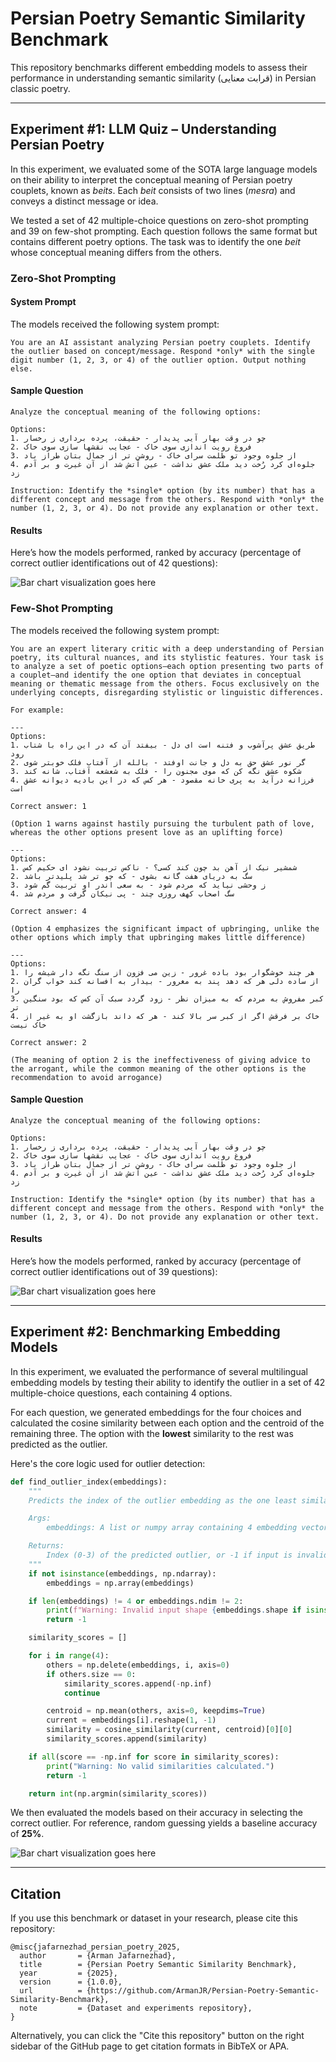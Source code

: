 # Persian Poetry Semantic Similarity Benchmark

This repository benchmarks different embedding models to assess their performance in understanding semantic similarity (قرابت معنایی) in Persian classic poetry.

---

## Experiment #1: LLM Quiz – Understanding Persian Poetry

In this experiment, we evaluated some of the SOTA large language models on their ability to interpret the conceptual meaning of Persian poetry couplets, known as *beits*. Each *beit* consists of two lines (*mesra*) and conveys a distinct message or idea.

We tested a set of 42 multiple-choice questions on zero-shot prompting and 39 on few-shot prompting. Each question follows the same format but contains different poetry options. The task was to identify the one *beit* whose conceptual meaning differs from the others.

### Zero-Shot Prompting

#### System Prompt

The models received the following system prompt:

```
You are an AI assistant analyzing Persian poetry couplets. Identify the outlier based on concept/message. Respond *only* with the single digit number (1, 2, 3, or 4) of the outlier option. Output nothing else.
```

#### Sample Question

```
Analyze the conceptual meaning of the following options:

Options:
1. چو در وقت بهار آیی پدیدار - حقیقت، پرده برداری ز رخسار  
2. فروغ رویت اندازی سوی خاک - عجایب نقشها سازی سوی خاک  
3. از جلوه وجود تو ظلمت سرای خاک - روشن تر از جمال بتان طراز باد  
4. جلوه‌ای کرد رُخت دید ملک عشق نداشت - عین آتش شد از آن غیرت و بر آدم زد  

Instruction: Identify the *single* option (by its number) that has a different concept and message from the others. Respond with *only* the number (1, 2, 3, or 4). Do not provide any explanation or other text.
```

#### Results

Here’s how the models performed, ranked by accuracy (percentage of correct outlier identifications out of 42 questions):


![Bar chart visualization goes here](exp-1/zero-shot/results.png)


### Few-Shot Prompting

The models received the following system prompt:

```
You are an expert literary critic with a deep understanding of Persian poetry, its cultural nuances, and its stylistic features. Your task is to analyze a set of poetic options—each option presenting two parts of a couplet—and identify the one option that deviates in conceptual meaning or thematic message from the others. Focus exclusively on the underlying concepts, disregarding stylistic or linguistic differences.

For example:

---
Options:
1. طریق عشق پرآشوب و فتنه است ای دل - بیفتد آن که در این راه با شتاب رود
2. گر نور عشق حق به دل و جانت اوفتد - بالله از آفتاب فلک خوبتر شوی
3. شکوه عشق نگه کن که موی مجنون را - فلک به شعشعه آفتاب، شانه کند
4. فرزانه درآید به پری خانه مقصود - هر کس که در این بادیه دیوانه عشق است

Correct answer: 1

(Option 1 warns against hastily pursuing the turbulent path of love, whereas the other options present love as an uplifting force)

---
Options:
1. شمشیر نیک از آهن بد چون کند کسی؟ - ناکس تربیت نشود ای حکیم کس
2. سگ به دریای هفت گانه بشوی - که چو تر شد پلیدتر باشد
3. ز وحشی نیاید که مردم شود - به سعی اندر او تربیت گم شود
4. سگ اصحاب کهف روزی چند - پی نیکان گرفت و مردم شد

Correct answer: 4

(Option 4 emphasizes the significant impact of upbringing, unlike the other options which imply that upbringing makes little difference)

---
Options:
1. هر چند خوشگوار بود باده غرور - زین می فزون از سنگ نگه دار شیشه را
2. از ساده دلی هر که دهد پند به مغرور - بیدار به افسانه کند خواب گران را
3. کبر مفروش به مردم که به میزان نظر - زود گردد سبک آن کس که بود سنگین تر
4. خاک بر فرقش اگر از کبر سر بالا کند - هر که داند بازگشت او به غیر از خاک نیست

Correct answer: 2

(The meaning of option 2 is the ineffectiveness of giving advice to the arrogant, while the common meaning of the other options is the recommendation to avoid arrogance)
```

#### Sample Question

```
Analyze the conceptual meaning of the following options:

Options:
1. چو در وقت بهار آیی پدیدار - حقیقت، پرده برداری ز رخسار  
2. فروغ رویت اندازی سوی خاک - عجایب نقشها سازی سوی خاک  
3. از جلوه وجود تو ظلمت سرای خاک - روشن تر از جمال بتان طراز باد  
4. جلوه‌ای کرد رُخت دید ملک عشق نداشت - عین آتش شد از آن غیرت و بر آدم زد  

Instruction: Identify the *single* option (by its number) that has a different concept and message from the others. Respond with *only* the number (1, 2, 3, or 4). Do not provide any explanation or other text.
```

#### Results

Here’s how the models performed, ranked by accuracy (percentage of correct outlier identifications out of 39 questions):


![Bar chart visualization goes here](exp-1/few-shot/results.png)

---

## Experiment #2: Benchmarking Embedding Models

In this experiment, we evaluated the performance of several multilingual embedding models by testing their ability to identify the outlier in a set of 42 multiple-choice questions, each containing 4 options.

For each question, we generated embeddings for the four choices and calculated the cosine similarity between each option and the centroid of the remaining three. The option with the **lowest** similarity to the rest was predicted as the outlier.

Here's the core logic used for outlier detection:

```python
def find_outlier_index(embeddings):
    """
    Predicts the index of the outlier embedding as the one least similar to the others.

    Args:
        embeddings: A list or numpy array containing 4 embedding vectors.

    Returns:
        Index (0-3) of the predicted outlier, or -1 if input is invalid.
    """
    if not isinstance(embeddings, np.ndarray):
        embeddings = np.array(embeddings)

    if len(embeddings) != 4 or embeddings.ndim != 2:
        print(f"Warning: Invalid input shape {embeddings.shape if isinstance(embeddings, np.ndarray) else 'N/A'}.")
        return -1

    similarity_scores = []

    for i in range(4):
        others = np.delete(embeddings, i, axis=0)
        if others.size == 0:
            similarity_scores.append(-np.inf)
            continue

        centroid = np.mean(others, axis=0, keepdims=True)
        current = embeddings[i].reshape(1, -1)
        similarity = cosine_similarity(current, centroid)[0][0]
        similarity_scores.append(similarity)

    if all(score == -np.inf for score in similarity_scores):
        print("Warning: No valid similarities calculated.")
        return -1

    return int(np.argmin(similarity_scores))
```

We then evaluated the models based on their accuracy in selecting the correct outlier. For reference, random guessing yields a baseline accuracy of **25%**.

![Bar chart visualization goes here](exp-2/results.png)

---

## Citation

If you use this benchmark or dataset in your research, please cite this repository:

```
@misc{jafarnezhad_persian_poetry_2025,
  author       = {Arman Jafarnezhad},
  title        = {Persian Poetry Semantic Similarity Benchmark},
  year         = {2025},
  version      = {1.0.0},
  url          = {https://github.com/ArmanJR/Persian-Poetry-Semantic-Similarity-Benchmark},
  note         = {Dataset and experiments repository},
}
```

Alternatively, you can click the "Cite this repository" button on the right sidebar of the GitHub page to get citation formats in BibTeX or APA.
